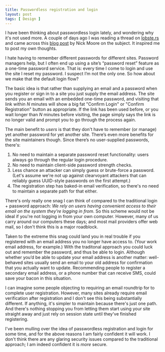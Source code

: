 ```yaml
---
title: Passwordless registration and login
layout: post
tags: [ Design ]
---
```


I have been thinking about passwordless login lately, and wondering
why it's not used more. A couple of days ago I was reading a thread on
[lobste.rs][] and came across this [blog post][] by Nick Moore on the
subject. It inspired me to post my own thoughts.

[lobste.rs]: https://lobste.rs/s/hp5btv/invalid_username_or_password_is_a_useless_security_measure
[blog post]: http://nick.zoic.org/etc/the-selfish-secret-logins-without-passwords/

I hate having to remember different passwords for different sites.
Password managers help, but I often end up using a site’s “password
reset” feature as a one-time password service. That is: every time I
come to login and use the site I reset my password. I suspect I’m not
the only one. So how about we make that the default login flow?

The basic idea is that rather than supplying an email and a password
when you register or sign in to a site you just supply the email
address. The site sends you an email with an embedded one-time
password, and visiting that link within *N* minutes will show a big
fat "Confirm Login" or "Confirm Registration" button as appropriate.
If the link has been used before, or you wait longer than *N* minutes
before visiting, the page simply says the link is no longer valid and
prompt you to go through the process again.

The main benefit to *users* is that they don't have to remember (or
manage) yet another password for yet another site. There’s even more
benefits for the site maintainers though. Since there’s no
user-supplied passwords, there's:

1. No need to maintain a separate password reset functionality: users
   always go through the regular login procedure.
2. No need to maintain client-side password strength checks.
3. Less chance an attacker can simply guess or brute-force a password.
   (Let's assume we're not up against clearvoyant attackers that can
   reliably guess UUID-style passwords on the first attempt.)
4. The registration step has baked-in email verification, so there's
   no need to maintain a separate path for that either.

There's only really one snag I can think of compared to the
traditional login + password approach: *We rely on users having
convenient access to their email on the system they’re logging in
from*. So this scheme would not be ideal if you're not logging in from
your own computer. However, many of us carry around our computers
these days; and most mail providers offer web mail, so I don't think
this is a major roadblock.

Taken to the extreme this snag could land you in real trouble if you
registered with an email address you no longer have access to. (Your
work email address, for example.) With the traditonal approach you
could luck out and remember the password, and thus be able to login.
Although whether you’d be able to update your email address is another
matter: well-behaved sites usually send an email to your old address
for confirmation that you actually want to update. Recommending people
to register a secondary email address, or a phone number that can
receive SMS, could save your bacon in this situation.

I can imagine some people objecting to requiring an email roundtrip
for to complete user registration. However, many sites already require
email verification after registration and I don't see this being
substantially different. If anything, it's simpler to maintain because
there's just one path. And there's nothing stopping you from letting
them start using your site straight away and just rely on session
state until they've finished registering.

I've been mulling over the idea of passwordless registration and login
for some time, and for the above reasons I am fairly confident it will
work. I don't think there are any glaring security issues compared to
the traditional approach; I am indeed confident it is *more* secure.
